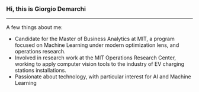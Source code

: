 ### Hi, this is Giorgio Demarchi
---
A few things about me: 
- Candidate for the Master of Business Analytics at MIT, a program focused on Machine Learning under modern optimization lens, and operations research. 
- Involved in research work at the MIT Operations Research Center, working to apply computer vision tools to the industry of EV charging stations installations.
- Passionate about technology, with particular interest for AI and Machine Learning
